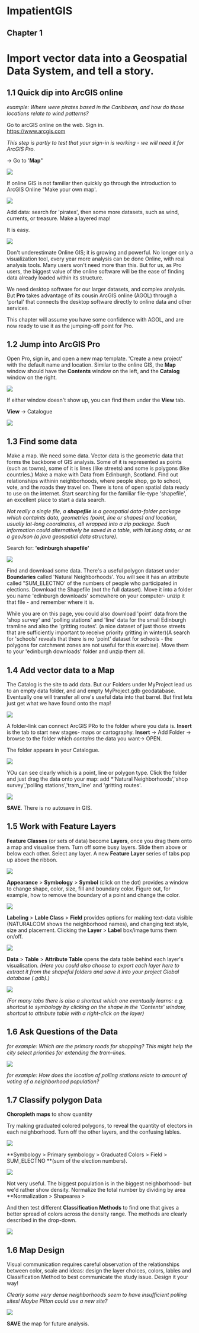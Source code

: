 # ImpatientGIS

## Chapter 1
# Import vector data into a Geospatial Data System, and tell a story.

## 1.1 Quick dip into ArcGIS online

*example: Where were pirates based in the Caribbean, and how do those locations relate to wind patterns?* 

Go to arcGIS online on the web. Sign in.   
https://www.arcgis.com


*This step is partly to test that your sign-in is working - we will need it for ArcGIS Pro.* 

-> Go to '**Map**" 


![](./SHOTS1/makeOwnMap.jpg)

If online GIS is not familiar then quickly go through the introduction to ArcGIS Online "Make your own map'.

![](./SHOTS1/1c_addData.jpg)

Add data: search for 'pirates', then some more datasets, such as wind, currents, or treasure.  Make a layered map!  

It is easy. 

![](./SHOTS1/pirates.jpg)

Don't underestimate Online GIS; it is growing and powerful.  No longer only a visualization tool, every year more analysis can be done Online, with real analysis tools.  Many users won't need more than this. But for us, as Pro users, the biggest value of the online software will be the ease of finding data already loaded within its structure.  

We need desktop software for our larger datasets, and complex analysis. But **Pro** takes advantage of its cousin ArcGIS online (AGOL) through a 'portal' that connects the desktop software directly to online data and other services. 

This chapter will assume you have some confidence with AGOL, and are now ready to use it as the jumping-off point for Pro. 


## 1.2 Jump into ArcGIS Pro

Open Pro, sign in, and open a new map template. 'Create a new project' with the default name and location. Similar to the online GIS, the **Map** window should have the **Contents** window on the left, and the **Catalog** window on the right.

![](./SHOTS1/1b_empty.jpg)

If either window doesn't show up, you can find them under the **View** tab.

**View** -> Catalogue

![](./SHOTS1/1b_catalogue.jpg)

## 1.3 Find some data

Make a map. We need some data.
Vector data is the geometric data that forms the backbone of GIS analysis. Some of it is represented as points (such as towns), some of it is lines (like streets) and some is polygons (like countries.)
Make a make with Data from Edinburgh, Scotland. Find out relationships withinin neighborhoods, where people shop, go to school, vote, and the roads they travel on.  There is tons of open spatial data ready to use on the internet. Start searching for the familiar file-type 'shapefile', an excellent place to start a data search. 

*Not really a single file, a **shapefile** is a geospatial data-folder package which containts data, geometries (point, line or shapes) and location, usually lat-long coordinates, all wrapped into a zip package. Such information could alternatively be saved in a table, with lat.long data, or as a geoJson (a java geospatial data structure)*.  

Search for:
**'edinburgh shapefile'**

![](edinShape.png)

Find and download some data. There's a useful polygon dataset under **Boundaries** called 'Natural Neighborhoods'.  You will see it has an attribute called "SUM_ELECTNO' of the numbers of people who participated in elections.  Download the Shapefile (not the full dataset). Move it into a folder you name 'edinburgh downloads' somewhere on your computer- unzip it that file - and remember where it is.

While you are on this page, you could also download 'point' data from the 'shop survey' and 'polling stations' and 'line' data for the small Edinburgh tramline and also the 'gritting routes'. (a nice dataset of just those streets that are sufficiently important to receive priority gritting in winter)(A search for 'schools' reveals that there is no 'point' dataset for schools - the polygons for catchment zones are not useful for this exercise).  Move them to your 'edinburgh downloads' folder and unzip them all.  

## 1.4 Add vector data to a Map

The Catalog is the site to add data. But our Folders under MyProject lead us to an empty data folder, and and empty MyProject.gdb geodatabase.  Eventually one will transfer all one's useful data into that barrel. But first lets just get what we have found onto the map! 

![](AddFOlder.png)

A folder-link can connect ArcGIS PRo to the folder where you data is. **Insert** is the tab to start new stages- maps or cartography. 
**Insert** -> Add Folder -> browse to the folder which *contains* the data you want-> OPEN. 

The folder appears in your Catalogue. 

![](dataList.png)

YOu can see clearly which is a point, line or polygon type.
Click the folder and just drag the data onto your map: add *'Natural Neighborhoods','shop survey','polling stations','tram_line' and 'gritting routes'. 

![](ScreenAdd.png)

**SAVE**. There is no autosave in GIS.

## 1.5 Work with Feature Layers

**Feature Classes** (or sets of data) become **Layers**, once you drag them onto a map and visualise them. Turn off some busy layers. Slide them above or below each other. Select any layer. A new **Feature Layer** series of tabs pop up above the ribbon. 

![](FeatureLayer.png)

**Appearance** > **Symbology** > **Symbol** (click on the dot) provides a window to change shape, color, size, fill and boundary color. Figure out, for example, how to remove the boundary of a point and change the color.

![](ChangeColor7.png)


**Labeling** > **Lable Class** > **Field** provides options for making text-data visible (NATURALCOM shows the neighborhood names), and changing text style, size and placement. Clicking the **Layer** > **Label** box/image turns them on/off.

![](AddLables.png)

**Data** > **Table** > **Attribute  Table** opens the data table behind each layer's visualisation. *(Here you could also choose to export each layer here to extract it from the shapeful folders and save it into your project Global database (.gdb).)*

![](DataAttribute.png)

*(For many tabs there is also a shortcut which one eventually learns: e.g. shortcut to symbology by clicking on the shape in the 'Contents' window, shortcut to attribute table with a right-click on the layer)*

## 1.6 Ask Questions of the Data

*for example: Which are the primary roads for shopping?  This might help the city select priorities for extending the tram-lines.*

![](TramLine.png)

*for example: How does the location of polling stations relate to amount of voting of a neighborhood population?*

## 1.7 Classify polygon Data

**Choropleth maps** to show quantity

Try making graduated colored polygons, to reveal the quantity of electors in each neighborhood. 
Turn off the other layers, and the confusing lables. 

![](GraduatedColors.png)

**Symbology > Primary symbology > Graduated Colors > Field > SUM_ELECTNO **(sum of the election numbers).

![](GraduatedColors2.png)

Not very useful. The biggest population is in the biggest neighborhood- but we'd rather show density.  Normalize the total number by dividing by area **Normalization > Shapearea >

And then test different **Classification Methods** to find one that gives a better spread of colors across the density range. The methods are clearly described in the drop-down. 

![](ClassificationMethods.png)

## 1.6 Map Design

Visual communication requires careful observation of the relationships between color, scale and ideas: design the layer choices, colors, lables and Classification Method to best communicate the study issue.  Design it your way!

*Clearly some very dense neighborhoods seem to have insufficient polling sites!  Maybe Pilton could use a new site?*

![](Pilton.png)

**SAVE** the map for future analysis.
